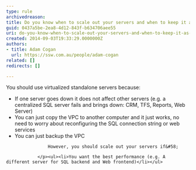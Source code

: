 ```yaml
---
type: rule
archivedreason: 
title: Do you know when to scale out your servers and when to keep it as a standalone server?
guid: 0437a5be-2ea8-4d12-843f-b634706aee55
uri: do-you-know-when-to-scale-out-your-servers-and-when-to-keep-it-as-a-standalone-server
created: 2014-09-03T19:33:29.0000000Z
authors:
- title: Adam Cogan
  url: https://ssw.com.au/people/adam-cogan
related: []
redirects: []

---
```



<p> You should use&#160;virtualized standalone servers because&#58; </p><ul><li>If one server goes down it does not affect other servers (e.g. a centralized SQL server fails and brings down&#58; CRM, TFS, Reports, Web Server)</li><li>You can just copy the VPC to another computer and it just works, no need to worry about reconfiguring the SQL connection string or web services</li><li>You can just backup the VPC</li></ul><p>

                    However, you should scale out your servers if&#58;

                </p><ul><li>You want the best performance (e.g. A different server for SQL backend and Web frontend)</li></ul>​​
<br><excerpt class='endintro'></excerpt><br>



